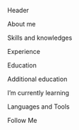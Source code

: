 Header

About me

Skills and knowledges

Experience

Education

Additional education

I’m currently learning

Languages and Tools

Follow Me
